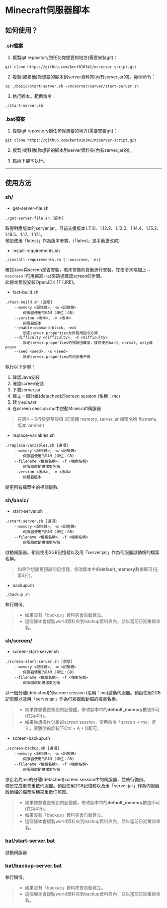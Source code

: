 # Minecraft伺服器腳本

## 如何使用？
### .sh檔案
1. 複製git repository到任何你想要的地方(需要安裝git)：  
```
git clone https://github.com/kent010341/mcserver-script.git
```

2. 複製(或移動)你想要的腳本到server資料夾(內有server.jar的)。範例命令：  
```
cp ./basic/start-server.sh ~/mcserver/server/start-server.sh
```

3. 執行腳本。範例命令：
```
./start-server.sh
```

### .bat檔案
1. 複製git repository到任何你想要的地方(需要安裝git)：   
```
git clone https://github.com/kent010341/mcserver-script.git
```

2. 複製(或移動)你想要的腳本到server資料夾(內有server.jar的)。  

3. 點兩下腳本執行。

---

## 使用方法
### sh/
* get-server-file.sh
```
./get-server-file.sh [版本]
```
取得對應版本的server.jar。目前支援版本1.7.10、1.12.2、1.13.2、1.14.4、1.15.2、1.16.5、1.17、1.17.1。  
預設使用「latest」作為版本參數。(「latest」是手動更改的)  

* install-requirements.sh
```
./install-requirements.sh [--noscreen, -ns]
```
確認Java與screen是否安裝，若未安裝則自動進行安裝。在指令末端加上`--noscreen` (可用縮寫`-ns`)來跳過確認screen的步驟。  
此腳本預設安裝OpenJDK 17 (JRE)。

* fast-build.sh
```
./fast-build.sh [選項]
    --memory <記憶體>, -m <記憶體>
        伺服器使用的RAM (單位：GB)
    --version <版本>, -v <版本>
        伺服器版本
    --enable-command-block, -ecb   
        設定server.properties允許使用指令方塊
    --difficulty <difficulty>, -d <difficulty> 
        設定server.properties的預設困難度，僅可使用hard, normal, easy或peace
    --seed <seed>, -s <seed>
        設定server.properties的地圖種子碼
```
執行以下步驟： 
1. 確認Java安裝
2. 確認screen安裝
3. 下載server.jar
4. 建立一個分離(detached)的screen session (名稱：mc)
5. 建立eula.txt
6. 在screen session mc中啟動Minecraft伺服器

> 在第4 ~ 6行變更預設值 (記憶體 memory, server.jar 檔案名稱 filename, 版本 version)

* replace-variables.sh
```
./replace-variables.sh [選項]
    --memory <記憶體>, -m <記憶體>
        伺服器使用的RAM (單位：GB)
    --filename <檔案名稱>, -f <檔案名稱>
        伺服器啟動檔檔案名稱
    --version <版本>, -v <版本>
        伺服器版本
```
變更所有檔案中的相關變數。  

### sh/basic/ 
* start-server.sh
```
./start-server.sh [選項]
    --memory <記憶體>, -m <記憶體>
        伺服器使用的RAM (單位：GB)
    --filename <檔案名稱>, -f <檔案名稱>
        伺服器啟動檔檔案名稱
```  
啟動伺服器。預設使用2GB記憶體以及用「server.jar」作為伺服器啟動檔的檔案名稱。  
> 如果你想變更預設的記憶體，修改腳本中的**default_memory**數值即可(在第4行)。  

* backup.sh
```
./backup.sh
```  
執行備份。
> * 如果沒有「backup」資料夾會自動建立。  
> * 這個腳本會複製world資料夾到backup資料夾內，並以當前日期重新命名。   

### sh/screen/
* screen-start-server.sh
```
./screen-start-server.sh [選項]
    --memory <記憶體>, -m <記憶體>
        伺服器使用的RAM (單位：GB)
    --filename <檔案名稱>, -f <檔案名稱>
        伺服器啟動檔檔案名稱
```
以一個分離(detached)的screen session (名稱：mc)啟動伺服器。預設使用2GB記憶體以及用「server.jar」作為伺服器啟動檔的檔案名稱。  
> * 如果你想變更預設的記憶體，修改腳本中的**default_memory**數值即可(在第4行)。  
> * 如果你想操作分離的screen session，使用命令「screen -r mc」進入，要離開的話按下Ctrl + A + D即可。

* screen-backup.sh
```
./screen-backup.sh [選項]
    --memory <記憶體>, -m <記憶體>
        伺服器使用的RAM (單位：GB)
    --filename <檔案名稱>, -f <檔案名稱>
        伺服器啟動檔檔案名稱
```
停止名為mc的分離(detached)screen session中的伺服器，並執行備份。  
備份完成後會重啟伺服器。預設使用2GB記憶體以及用「server.jar」作為伺服器啟動檔的檔案名稱來重啟伺服器。  
> * 如果你想變更預設的記憶體，修改腳本中的**default_memory**數值即可(在第4行)。 
> * 如果沒有「backup」資料夾會自動建立。  
> * 這個腳本會複製world資料夾到backup資料夾內，並以當前日期重新命名。  

### bat/start-server.bat
啟動伺服器

### bat/backup-server.bat
執行備份。
> * 如果沒有「backup」資料夾會自動建立。  
> * 這個腳本會複製world資料夾到backup資料夾內，並以當前日期重新命名。 
